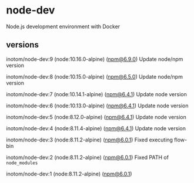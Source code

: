 # node-dev

Node.js development environment with Docker

## versions

inotom/node-dev:9 (node:10.16.0-alpine) (npm@6.9.0) Update node/npm version

inotom/node-dev:8 (node:10.15.0-alpine) (npm@6.5.0) Update node/npm version

inotom/node-dev:7 (node:10.14.1-alpine) (npm@6.4.1) Update node version

inotom/node-dev:6 (node:10.13.0-alpine) (npm@6.4.1) Update node version

inotom/node-dev:5 (node:8.12.0-alpine) (npm@6.4.1) Update node version

inotom/node-dev:4 (node:8.11.4-alpine) (npm@6.4.1) Update node version

inotom/node-dev:3 (node:8.11.2-alpine) (npm@6.0.1) Fixed executing flow-bin

inotom/node-dev:2 (node:8.11.2-alpine) (npm@6.0.1) Fixed PATH of `node_modules`

inotom/node-dev:1 (node:8.11.2-alpine) (npm@6.0.1)

